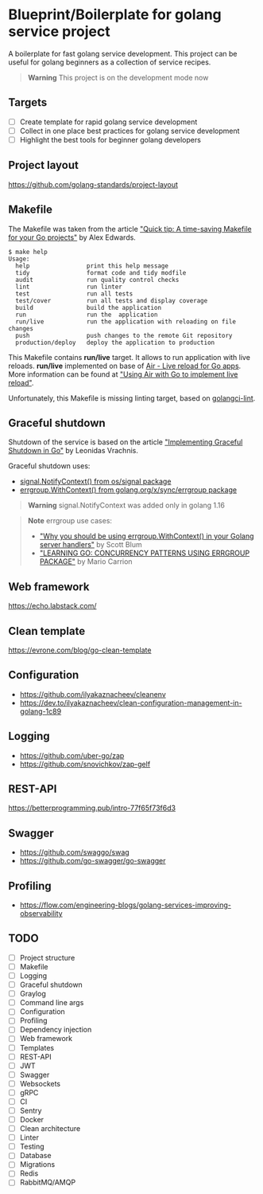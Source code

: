 # Blueprint/Boilerplate for golang service project

A boilerplate for fast golang service development. 
This project can be useful for golang beginners as a collection of service recipes.

> **Warning**
> This project is on the development mode now

## Targets
- [ ] Create template for rapid golang service development
- [ ] Collect in one place best practices for golang service development
- [ ] Highlight the best tools for beginner golang developers

## Project layout
https://github.com/golang-standards/project-layout

## Makefile
The Makefile was taken from the article 
["Quick tip: A time-saving Makefile for your Go projects"](https://www.alexedwards.net/blog/a-time-saving-makefile-for-your-go-projects)
by Alex Edwards.

```shell
$ make help                                                            
Usage:
  help                print this help message
  tidy                format code and tidy modfile
  audit               run quality control checks
  lint                run linter
  test                run all tests
  test/cover          run all tests and display coverage
  build               build the application
  run                 run the  application
  run/live            run the application with reloading on file changes
  push                push changes to the remote Git repository
  production/deploy   deploy the application to production
```
This Makefile contains **run/live** target. It allows to run application with live reloads.
**run/live** implemented on base of 
[Air - Live reload for Go apps](https://github.com/cosmtrek/air). More information can be found at 
["Using Air with Go to implement live reload"](https://blog.logrocket.com/using-air-go-implement-live-reload/).

Unfortunately, this Makefile is missing linting target, based on 
[golangci-lint](https://github.com/golangci/golangci-lint).

## Graceful shutdown
Shutdown of the service is based on the article 
["Implementing Graceful Shutdown in Go"](https://www.rudderstack.com/blog/implementing-graceful-shutdown-in-go/) 
by Leonidas Vrachnis.

Graceful shutdown uses:
* [signal.NotifyContext() from os/signal package](https://pkg.go.dev/os/signal#NotifyContext) 
* [errgroup.WithContext() from golang.org/x/sync/errgroup package](https://pkg.go.dev/golang.org/x/sync/errgroup#WithContext)

> **Warning**
> signal.NotifyContext was added only in golang 1.16

> **Note**
> errgroup use cases:
> * ["Why you should be using errgroup.WithContext() in your Golang server handlers"](https://www.fullstory.com/blog/why-errgroup-withcontext-in-golang-server-handlers/)
> by Scott Blum
> * ["LEARNING GO: CONCURRENCY PATTERNS USING ERRGROUP PACKAGE"](https://mariocarrion.com/2021/09/03/learning-golang-concurrency-patterns-errgroup-package.html)
> by Mario Carrion

## Web framework
https://echo.labstack.com/

## Clean template
https://evrone.com/blog/go-clean-template

## Configuration
* https://github.com/ilyakaznacheev/cleanenv
* https://dev.to/ilyakaznacheev/clean-configuration-management-in-golang-1c89

## Logging
* https://github.com/uber-go/zap
* https://github.com/snovichkov/zap-gelf

## REST-API
https://betterprogramming.pub/intro-77f65f73f6d3

## Swagger
* https://github.com/swaggo/swag
* https://github.com/go-swagger/go-swagger

## Profiling
* https://flow.com/engineering-blogs/golang-services-improving-observability

## TODO
- [ ] Project structure
- [ ] Makefile
- [ ] Logging
- [ ] Graceful shutdown
- [ ] Graylog
- [ ] Command line args
- [ ] Configuration
- [ ] Profiling
- [ ] Dependency injection
- [ ] Web framework
- [ ] Templates
- [ ] REST-API
- [ ] JWT
- [ ] Swagger
- [ ] Websockets
- [ ] gRPC
- [ ] CI
- [ ] Sentry
- [ ] Docker
- [ ] Clean architecture
- [ ] Linter
- [ ] Testing
- [ ] Database
- [ ] Migrations
- [ ] Redis
- [ ] RabbitMQ/AMQP

